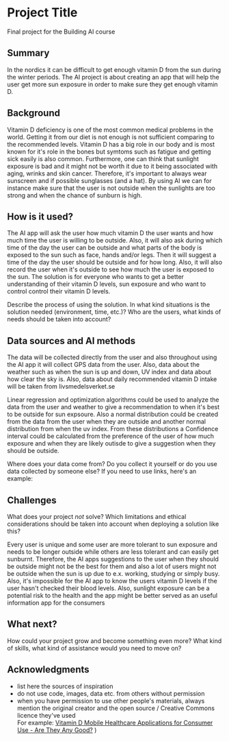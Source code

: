 <!-- This is the markdown template for the final project of the Building AI course, 
created by Reaktor Innovations and University of Helsinki. 
Copy the template, paste it to your GitHub README and edit! -->

# Project Title

Final project for the Building AI course

## Summary
In the nordics it can be difficult to get enough vitamin D from the sun during the winter periods. The AI project is about creating an app that will help the user get more sun exposure in order to make sure they get enough vitamin D. 

## Background

Vitamin D deficiency is one of the most common medical problems in the world. Getting it from our diet is not enough is not sufficient comparing to the recommended levels. Vitamin D has a big role in our body and is most known for it's role in the bones but symtoms such as fatigue and getting sick easily is also common. Furthermore, one can think that sunlight exposure is bad and it might not be worth it due to it being associated with aging, wrinks and skin cancer. Therefore, it's important to always wear sunscreen and if possible sunglasses (and a hat). By using AI we can for instance make sure that the user is not outside when the sunlights are too strong and when the chance of sunburn is high.

## How is it used?

The AI app will ask the user how much vitamin D the user wants and how much time the user is willing to be outside. Also, it will also ask during which time of the day the user can be outside and what parts of the body is exposed to the sun such as face, hands and/or legs. Then it will suggest a time of the day the user should be outside and for how long. Also, it will also record the user when it's outside to see how much the user is exposed to the sun. The solution is for everyone who wants to get a better understanding of their vitamin D levels, sun exposure and who want to control control their vitamin D levels.

Describe the process of using the solution. In what kind situations is the solution needed (environment, time, etc.)? Who are the users, what kinds of needs should be taken into account?


## Data sources and AI methods
The data will be collected directly from the user and also throughout using the AI app it will collect GPS data from the user. Also, data about the weather such as when the sun is up and down, UV index and data about how clear the sky is. Also, data about daily recommended vitamin D intake will be taken from livsmedelsverket.se

Linear regression and optimization algorithms could be used to analyze the data from the user and weather to give a recommendation to when it's best to be outside for sun expsoure. Also a normal distribution could be created from the data from the user when they are outside and another normal distribution from when the uv index. From these distributions a Confidence interval could be calculated from the preference of the user of how much exposure and when they are likely outisde to give a suggestion when they should be outside. 

Where does your data come from? Do you collect it yourself or do you use data collected by someone else?
If you need to use links, here's an example:

## Challenges

What does your project _not_ solve? Which limitations and ethical considerations should be taken into account when deploying a solution like this?

Every user is unique and some user are more tolerant to sun exposure and needs to be longer outside while others are less tolerant and can easily get sunburnt. Therefore, the AI apps suggestions to the user when they should be outside might not be the best for them and also a lot of users might not be outside when the sun is up due to e.x. working, studying or simply busy. Also, it's impossible for the AI app to know the users vitamin D levels if the user hasn't checked their blood levels. Also, sunlight exposure can be a potential risk to the health and the app might be better served as an useful information app for the consumers


## What next?

How could your project grow and become something even more? What kind of skills, what kind of assistance would you  need to move on? 


## Acknowledgments

* list here the sources of inspiration 
* do not use code, images, data etc. from others without permission
* when you have permission to use other people's materials, always mention the original creator and the open source / Creative Commons licence they've used
  <br>For example: [Vitamin D Mobile Healthcare Applications for Consumer Use - Are They Any Good?]([https://commons.wikimedia.org/wiki/File:Sleeping_cat_on_her_back.jpg#filelinks](https://www.researchgate.net/publication/319401313_Vitamin_D_Mobile_Healthcare_Applications_for_Consumer_Use_-_Are_They_Any_Good)) )
